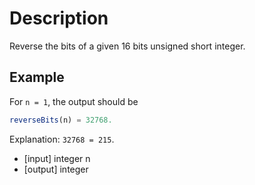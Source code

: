 # Description
Reverse the bits of a given 16 bits unsigned short integer.

## Example
For `n = 1`, the output should be

```javascript
reverseBits(n) = 32768.
```

Explanation: `32768 = 215`.
- [input] integer n
- [output] integer

